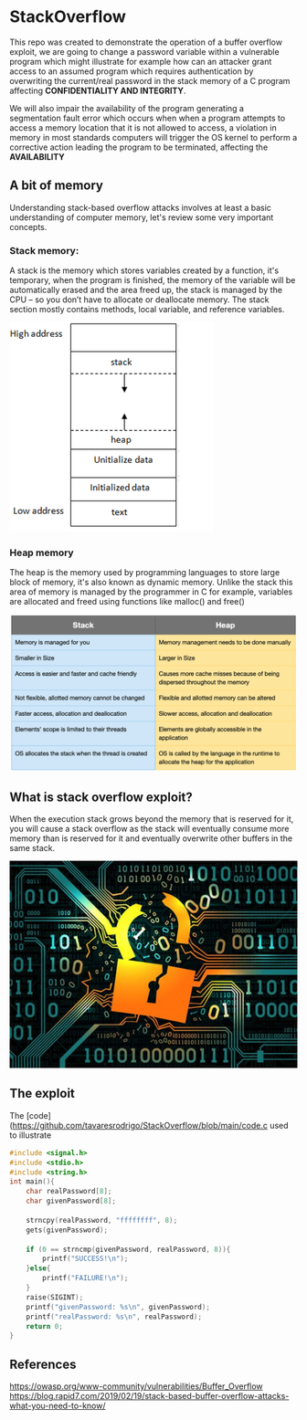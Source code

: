 # StackOverflow

This repo was created to demonstrate the operation of a buffer overflow exploit, we are going to change a password variable within a vulnerable program which might illustrate for example how can an attacker grant access to an assumed program which requires authentication by overwriting the current/real password in the stack memory of a C program affecting **CONFIDENTIALITY AND INTEGRITY**. 

We will also impair the availability of the program generating a segmentation fault error which occurs when when a program attempts to access a memory location that it is not allowed to access, a violation in memory in most standards computers will trigger the OS kernel to perform a corrective action leading the program to be terminated, affecting the **AVAILABILITY** 

## A bit of memory 

Understanding stack-based overflow attacks involves at least a basic understanding of computer memory, let's review some very important concepts. 

### Stack memory: 

A stack is the memory which stores variables created by a function, it's temporary, when the program is finished, the memory of the variable will be automatically erased and the area freed up, the stack is managed by the CPU – so you don’t have to allocate or deallocate memory. The stack section mostly contains methods, local variable, and reference variables. 

![stack memory graph ](https://github.com/tavaresrodrigo/StackOverflow/blob/main/stack.png)
### Heap memory

The heap is the memory used by programming languages to store large block of memory, it's also known as dynamic memory. Unlike the stack this area of memory is managed by the programmer in C for example, variables are allocated and freed using functions like malloc() and free()

![stack memory vs heap memory comparison ](https://github.com/tavaresrodrigo/StackOverflow/blob/main/stackvsheap.png)
## What is stack overflow exploit?

When the execution stack grows beyond the memory that is reserved for it, you will cause a stack overflow as the stack will eventually consume more memory than is reserved for it and eventually overwrite other buffers in the same stack. 

![Broken padlock ](https://github.com/tavaresrodrigo/StackOverflow/blob/main/brokenpadlock.jpg)

## The exploit

The [code] (https://github.com/tavaresrodrigo/StackOverflow/blob/main/code.c used to illustrate 
``` C
#include <signal.h>
#include <stdio.h>
#include <string.h>
int main(){
	char realPassword[8];
	char givenPassword[8];

	strncpy(realPassword, "ffffffff", 8);
	gets(givenPassword);
	
	if (0 == strncmp(givenPassword, realPassword, 8)){
		printf("SUCCESS!\n");
	}else{
		printf("FAILURE!\n");
	}
	raise(SIGINT);
	printf("givenPassword: %s\n", givenPassword);
    printf("realPassword: %s\n", realPassword);
	return 0;
}
``` 


## References

https://owasp.org/www-community/vulnerabilities/Buffer_Overflow
https://blog.rapid7.com/2019/02/19/stack-based-buffer-overflow-attacks-what-you-need-to-know/